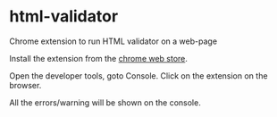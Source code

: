 # html-validator
Chrome extension to run HTML validator on a web-page

Install the extension from the [chrome web store](https://chrome.google.com/webstore/detail/html-validator/jpjlkcamghnaeabinbcolngkgkpdfgod).

Open the developer tools, goto Console. Click on the extension on the browser.

All the errors/warning will be shown on the console.
